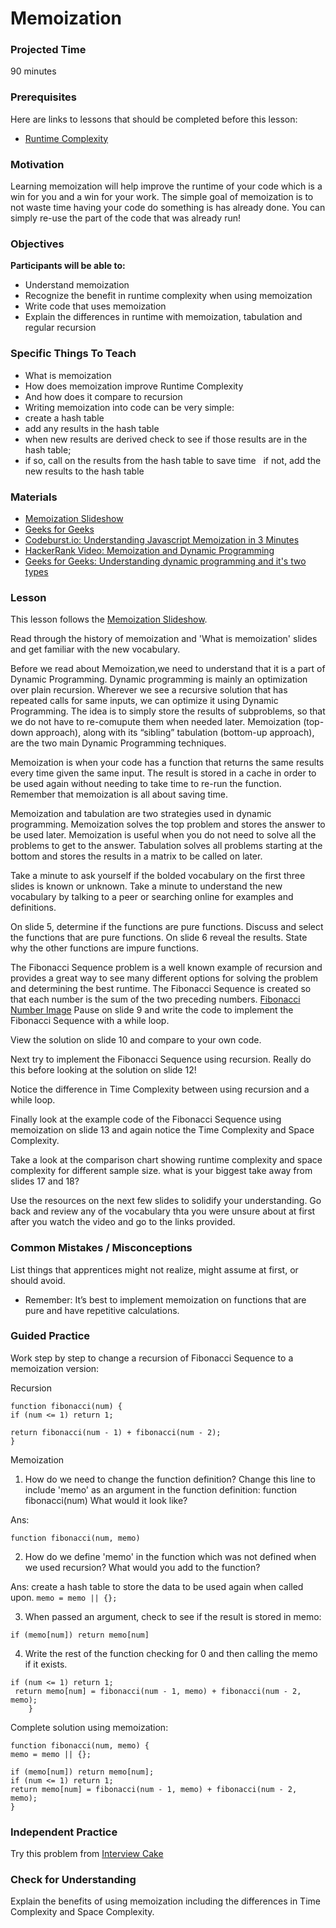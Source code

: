 # Memoization

### Projected Time

90 minutes

### Prerequisites

Here are links to lessons that should be completed before this lesson:

- [Runtime Complexity](https://github.com/Techtonica/curriculum/blob/master/runtime-complexity/runtime-complexity.md)

### Motivation

Learning memoization will help improve the runtime of your code which is a win for you and a win for your work.
The simple goal of memoization is to not waste time having your code do something is has already done. You can simply re-use the 
part of the code that was already run!

### Objectives

**Participants will be able to:**

- Understand memoization 
- Recognize the benefit in runtime complexity when using memoization
- Write code that uses memoization
- Explain the differences in runtime with memoization, tabulation and regular recursion

### Specific Things To Teach

- What is memoization
- How does memoization improve Runtime Complexity
- And how does it compare to recursion
- Writing memoization into code can be very simple:
- create a hash table
- add any results in the hash table
- when new results are derived check to see if those results are in the hash table; 
- if so, call on the results from the hash table to save time
  if not, add the new results to the hash table
  

### Materials

- [Memoization Slideshow](https://docs.google.com/presentation/d/1BipDMgjZd3u-QsrPNCljH-Wv2l3tYRAUz8LWnxzt4s8/edit#slide=id.p)
- [Geeks for Geeks](https://www.geeksforgeeks.org/memoization-1d-2d-and-3d/)
- [Codeburst.io: Understanding Javascript Memoization in 3 Minutes](https://codeburst.io/understanding-memoization-in-3-minutes-2e58daf33a19)
- [HackerRank Video: Memoization and Dynamic Programming](https://youtu.be/P8Xa2BitN3I)
- [Geeks for Geeks: Understanding dynamic programming and it's two types](https://www.geeksforgeeks.org/tabulation-vs-memoizatation/)

### Lesson

This lesson follows the [Memoization Slideshow](https://docs.google.com/presentation/d/1BipDMgjZd3u-QsrPNCljH-Wv2l3tYRAUz8LWnxzt4s8/edit#slide=id.p).

Read through the history of memoization and 'What is memoization' slides and get familiar with the new vocabulary.

Before we read about Memoization,we need to understand that it is a part of Dynamic Programming. Dynamic programming is mainly an optimization over plain recursion. Wherever we see a recursive solution that has repeated calls for same inputs, we can optimize it using Dynamic Programming. The idea is to simply store the results of subproblems, so that we do not have to re-comupute them when needed later. Memoization (top-down approach), along with its “sibling” tabulation (bottom-up approach), are the two main Dynamic Programming techniques.

Memoization is when your code has a function that returns the same results every time given the same input. The result is stored in a cache in order to be used again without needing to take time to re-run the function. Remember that memoization is all about 
saving time. 

Memoization and tabulation are two strategies used in dynamic programming. Memoization solves the top problem and stores the answer to be used later. Memoization is useful when you do not need to solve all the problems to get to the answer. Tabulation solves all problems starting at the bottom and stores the results in a matrix to be called on later. 

Take a minute to ask yourself if the bolded vocabulary on the first three slides is known or unknown. Take a minute to understand the new vocabulary by talking to a peer or searching online for examples and definitions.

On slide 5, determine if the functions are pure functions. Discuss and select the functions that
are pure functions. On slide 6 reveal the results. State why the other functions are impure functions. 

The Fibonacci Sequence problem is a well known example of recursion and provides a great way to see many different options for solving the problem and determining the best runtime. The Fibonacci Sequence is created so that each number is the sum of the two preceding numbers. 
[Fibonacci Number Image](https://en.wikipedia.org/wiki/Fibonacci_number#/media/File:34*21-FibonacciBlocks.png)
Pause on slide 9 and write the code to implement the Fibonacci Sequence with a while loop.

View the solution on slide 10 and compare to your own code. 

Next try to implement the Fibonacci Sequence using recursion. Really do this before looking at the solution on slide 12!

Notice the difference in Time Complexity between using recursion and a while loop. 

Finally look at the example code of the Fibonacci Sequence using memoization on slide 13 and again notice the Time Complexity and Space Complexity. 

Take a look at the comparison chart showing runtime complexity and space complexity for different sample size. what is your biggest take away from slides 17 and 18? 

Use the resources on the next few slides to solidify your understanding. Go back and review any of the vocabulary thta you were unsure about at first after you watch the video and go to the links provided. 

### Common Mistakes / Misconceptions

List things that apprentices might not realize, might assume at first, or should avoid.

- Remember: It’s best to implement memoization on functions that are pure and have repetitive calculations.


### Guided Practice

Work step by step to change a recursion of Fibonacci Sequence to a memoization version:

Recursion
```
function fibonacci(num) {
if (num <= 1) return 1;

return fibonacci(num - 1) + fibonacci(num - 2);
} 
```

Memoization
1. How do we need to change the function definition? 
Change this line to include 'memo' as an argument in the function definition:
function fibonacci(num)
What would it look like?

Ans:
```
function fibonacci(num, memo)
```

2. How do we define 'memo' in the function which was not defined when we used recursion?
What would you add to the function?

Ans: create a hash table to store the data to be used again when called upon.
```memo = memo || {};```

3. When passed an argument, check to see if the result is stored in memo:

```if (memo[num]) return memo[num]```

4. Write the rest of the function checking for 0 and then calling the memo if it exists. 

```     
if (num <= 1) return 1; 
 return memo[num] = fibonacci(num - 1, memo) + fibonacci(num - 2, memo);
    }
```
Complete solution using memoization:
```
function fibonacci(num, memo) {
memo = memo || {};

if (memo[num]) return memo[num];
if (num <= 1) return 1;
return memo[num] = fibonacci(num - 1, memo) + fibonacci(num - 2, memo);
}
```

### Independent Practice

Try this problem from [Interview Cake](https://www.interviewcake.com/question/java/coin)

### Check for Understanding

Explain the benefits of using memoization including the differences in Time Complexity and Space Complexity. 




